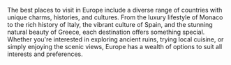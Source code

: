The best places to visit in Europe include a diverse range of countries with unique charms, histories, and cultures. From the luxury lifestyle of Monaco to the rich history of Italy, the vibrant culture of Spain, and the stunning natural beauty of Greece, each destination offers something special. Whether you're interested in exploring ancient ruins, trying local cuisine, or simply enjoying the scenic views, Europe has a wealth of options to suit all interests and preferences.